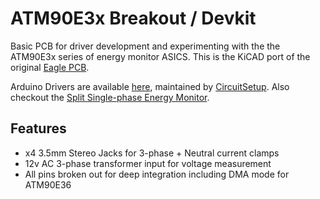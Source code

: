 # ATM90E3x Breakout / Devkit

Basic PCB for driver development and experimenting with the the ATM90E3x series of energy monitor ASICS.
This is the KiCAD port of the original [Eagle PCB](https://github.com/whatnick/ATM90E36_Breakout).

Arduino Drivers are available [here](https://github.com/whatnick/ATM90E32_Arduino), maintained by [CircuitSetup](https://github.com/CircuitSetup). Also checkout the [Split Single-phase Energy Monitor](https://github.com/CircuitSetup/Split-Single-Phase-Energy-Meter).

## Features
- x4 3.5mm Stereo Jacks for 3-phase + Neutral current clamps
- 12v AC 3-phase transformer input for voltage measurement
- All pins broken out for deep integration including DMA mode for ATM90E36
